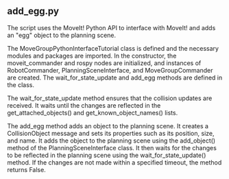 ## add_egg.py

The script uses the MoveIt! Python API to interface with MoveIt! and adds an "egg" object to the planning scene.

The MoveGroupPythonInterfaceTutorial class is defined and the necessary modules and packages are imported. In the constructor, the moveit_commander and rospy nodes are initialized, and instances of RobotCommander, PlanningSceneInterface, and MoveGroupCommander are created. The wait_for_state_update and add_egg methods are defined in the class.

The wait_for_state_update method ensures that the collision updates are received. It waits until the changes are reflected in the get_attached_objects() and get_known_object_names() lists.

The add_egg method adds an object to the planning scene. It creates a CollisionObject message and sets its properties such as its position, size, and name. It adds the object to the planning scene using the add_object() method of the PlanningSceneInterface class. It then waits for the changes to be reflected in the planning scene using the wait_for_state_update() method. If the changes are not made within a specified timeout, the method returns False.
